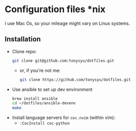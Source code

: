 Configuration files \*nix
=========================

I use Mac Os, so your mileage might vary on Linux systems.


Installation
------------

- Clone repo:
    ```sh
    git clone git@github.com:tonysyu/dotfiles.git
    ```
    - or, if you're not me:
        ```sh
        git clone https://github.com/tonysyu/dotfiles.git
        ```
- Use ansible to set up dev environment
    ```sh
    brew install ansible
    cd ~/dotfiles/ansible-devenv
    make
    ```
- Install language servers for `coc.nvim` (within vim):
    - `:CocInstall coc-python`
